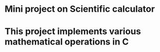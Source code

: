 # Mini project on Scientific calculator


# This project implements various mathematical operations in C
